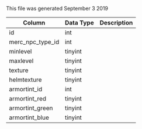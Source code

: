 This file was generated September 3 2019

| Column           | Data Type | Description |
| ---------------- | --------- | ----------- |
| id               | int       |             |
| merc_npc_type_id | int       |             |
| minlevel         | tinyint   |             |
| maxlevel         | tinyint   |             |
| texture          | tinyint   |             |
| helmtexture      | tinyint   |             |
| armortint_id     | int       |             |
| armortint_red    | tinyint   |             |
| armortint_green  | tinyint   |             |
| armortint_blue   | tinyint   |             |